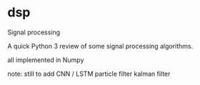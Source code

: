 # dsp
Signal processing

A quick Python 3 review of some signal processing algorithms.

all implemented in Numpy



note: still to add CNN / LSTM 
particle filter
kalman filter

